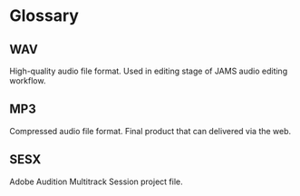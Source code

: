 # Glossary

## WAV

High-quality audio file format. Used in editing stage of JAMS audio editing workflow.

## MP3

Compressed audio file format. Final product that can delivered via the web.

## SESX

Adobe Audition Multitrack Session project file.

